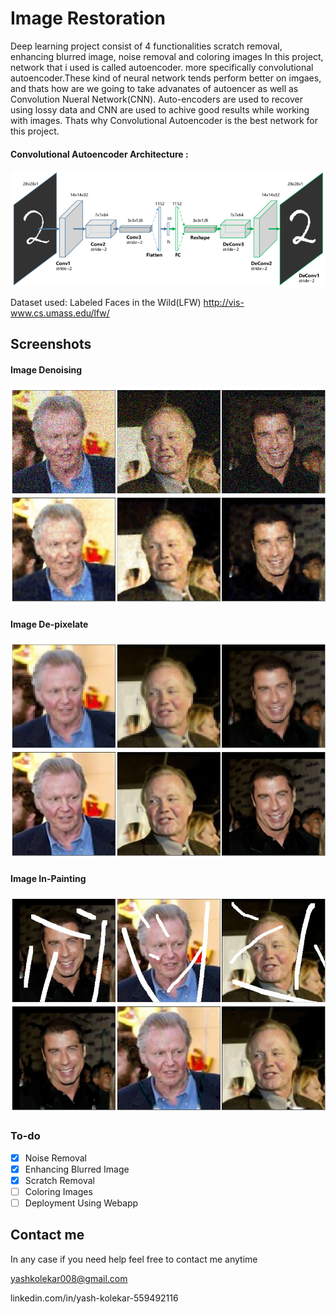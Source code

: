 # Image Restoration
Deep learning project consist of 4 functionalities scratch removal, enhancing blurred image, noise removal and coloring images
In this project, network that i used is called autoencoder. more specifically convolutional autoencoder.These kind of neural network tends perform better on imgaes, and thats how are we going to take advanates of autoencer as well as Convolution Nueral Network(CNN).
Auto-encoders are used to recover using lossy data and CNN are used to achive good results while working with images. Thats why Convolutional Autoencoder is the best network for this project.

#### Convolutional Autoencoder Architecture :
![App Screenshot](https://github.com/ll-ysh-ll/Image-Restoration/blob/master/Screenshots/cnn_autoencoder.png?raw=true)


Dataset used: Labeled Faces in the Wild(LFW)
http://vis-www.cs.umass.edu/lfw/
## Screenshots

#### Image Denoising
![App Screenshot](https://github.com/ll-ysh-ll/Image-Restoration/blob/master/Screenshots/denoising.png?raw=true)
#### Image De-pixelate
![App Screenshot](https://github.com/ll-ysh-ll/Image-Restoration/blob/master/Screenshots/depixelate.png?raw=true)
#### Image In-Painting
![App Screenshot](https://github.com/ll-ysh-ll/Image-Restoration/blob/inpaint/Screenshots/inpainted.png?raw=true)

### To-do

- [x] Noise Removal
- [x] Enhancing Blurred Image 
- [x] Scratch Removal
- [ ] Coloring Images
- [ ] Deployment Using Webapp

## Contact me

In any case if you need help feel free to contact me anytime

 yashkolekar008@gmail.com

 linkedin.com/in/yash-kolekar-559492116

